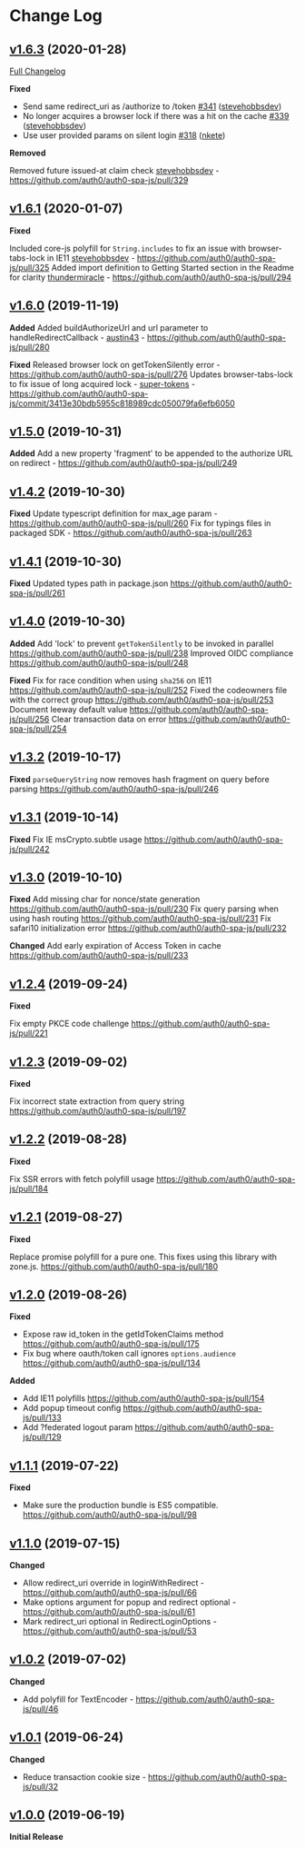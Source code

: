 # Change Log

## [v1.6.3](https://github.com/auth0/auth0-spa-js/tree/v1.6.3) (2020-01-28)

[Full Changelog](https://github.com/auth0/auth0-spa-js/compare/v1.6.2...v1.6.3)

**Fixed**

- Send same redirect_uri as /authorize to /token [\#341](https://github.com/auth0/auth0-spa-js/pull/341) ([stevehobbsdev](https://github.com/stevehobbsdev))
- No longer acquires a browser lock if there was a hit on the cache [\#339](https://github.com/auth0/auth0-spa-js/pull/339) ([stevehobbsdev](https://github.com/stevehobbsdev))
- Use user provided params on silent login [\#318](https://github.com/auth0/auth0-spa-js/pull/318) ([nkete](https://github.com/nkete))

**Removed**

Removed future issued-at claim check [stevehobbsdev](https://github.com/stevehobbsdev) - https://github.com/auth0/auth0-spa-js/pull/329

## [v1.6.1](https://github.com/auth0/auth0-spa-js/tree/v1.6.1) (2020-01-07)

**Fixed**

Included core-js polyfill for `String.includes` to fix an issue with browser-tabs-lock in IE11 [stevehobbsdev](https://github.com/stevehobbsdev) - https://github.com/auth0/auth0-spa-js/pull/325
Added import definition to Getting Started section in the Readme for clarity [thundermiracle](https://github.com/thundermiracle) - https://github.com/auth0/auth0-spa-js/pull/294

## [v1.6.0](https://github.com/auth0/auth0-spa-js/tree/v1.6.0) (2019-11-19)

**Added**
Added buildAuthorizeUrl and url parameter to handleRedirectCallback - [austin43](https://github.com/austin43) - https://github.com/auth0/auth0-spa-js/pull/280

**Fixed**
Released browser lock on getTokenSilently error - https://github.com/auth0/auth0-spa-js/pull/276
Updates browser-tabs-lock to fix issue of long acquired lock - [super-tokens](https://github.com/super-tokens) - https://github.com/auth0/auth0-spa-js/commit/3413e30bdb5955c818989cdc050079fa6efb6050

## [v1.5.0](https://github.com/auth0/auth0-spa-js/tree/v1.5.0) (2019-10-31)

**Added**
Add a new property 'fragment' to be appended to the authorize URL on redirect - https://github.com/auth0/auth0-spa-js/pull/249

## [v1.4.2](https://github.com/auth0/auth0-spa-js/tree/v1.4.2) (2019-10-30)

**Fixed**
Update typescript definition for max_age param - https://github.com/auth0/auth0-spa-js/pull/260
Fix for typings files in packaged SDK - https://github.com/auth0/auth0-spa-js/pull/263

## [v1.4.1](https://github.com/auth0/auth0-spa-js/tree/v1.4.1) (2019-10-30)

**Fixed**
Updated types path in package.json https://github.com/auth0/auth0-spa-js/pull/261

## [v1.4.0](https://github.com/auth0/auth0-spa-js/tree/v1.4.0) (2019-10-30)

**Added**
Add 'lock' to prevent `getTokenSilently` to be invoked in parallel https://github.com/auth0/auth0-spa-js/pull/238
Improved OIDC compliance https://github.com/auth0/auth0-spa-js/pull/248

**Fixed**
Fix for race condition when using `sha256` on IE11 https://github.com/auth0/auth0-spa-js/pull/252
Fixed the codeowners file with the correct group https://github.com/auth0/auth0-spa-js/pull/253
Document leeway default value https://github.com/auth0/auth0-spa-js/pull/256
Clear transaction data on error https://github.com/auth0/auth0-spa-js/pull/254

## [v1.3.2](https://github.com/auth0/auth0-spa-js/tree/v1.3.2) (2019-10-17)

**Fixed**
`parseQueryString` now removes hash fragment on query before parsing https://github.com/auth0/auth0-spa-js/pull/246

## [v1.3.1](https://github.com/auth0/auth0-spa-js/tree/v1.3.1) (2019-10-14)

**Fixed**
Fix IE msCrypto.subtle usage https://github.com/auth0/auth0-spa-js/pull/242

## [v1.3.0](https://github.com/auth0/auth0-spa-js/tree/v1.3.0) (2019-10-10)

**Fixed**
Add missing char for nonce/state generation https://github.com/auth0/auth0-spa-js/pull/230
Fix query parsing when using hash routing https://github.com/auth0/auth0-spa-js/pull/231
Fix safari10 initialization error https://github.com/auth0/auth0-spa-js/pull/232

**Changed**
Add early expiration of Access Token in cache https://github.com/auth0/auth0-spa-js/pull/233

## [v1.2.4](https://github.com/auth0/auth0-spa-js/tree/v1.2.4) (2019-09-24)

**Fixed**

Fix empty PKCE code challenge https://github.com/auth0/auth0-spa-js/pull/221

## [v1.2.3](https://github.com/auth0/auth0-spa-js/tree/v1.2.3) (2019-09-02)

**Fixed**

Fix incorrect state extraction from query string https://github.com/auth0/auth0-spa-js/pull/197

## [v1.2.2](https://github.com/auth0/auth0-spa-js/tree/v1.2.2) (2019-08-28)

**Fixed**

Fix SSR errors with fetch polyfill usage https://github.com/auth0/auth0-spa-js/pull/184

## [v1.2.1](https://github.com/auth0/auth0-spa-js/tree/v1.2.1) (2019-08-27)

**Fixed**

Replace promise polyfill for a pure one. This fixes using this library with zone.js. https://github.com/auth0/auth0-spa-js/pull/180

## [v1.2.0](https://github.com/auth0/auth0-spa-js/tree/v1.2.0) (2019-08-26)

**Fixed**

- Expose raw id_token in the getIdTokenClaims method https://github.com/auth0/auth0-spa-js/pull/175
- Fix bug where oauth/token call ignores `options.audience` https://github.com/auth0/auth0-spa-js/pull/134

**Added**

- Add IE11 polyfills https://github.com/auth0/auth0-spa-js/pull/154
- Add popup timeout config https://github.com/auth0/auth0-spa-js/pull/133
- Add ?federated logout param https://github.com/auth0/auth0-spa-js/pull/129

## [v1.1.1](https://github.com/auth0/auth0-spa-js/tree/v1.1.1) (2019-07-22)

**Fixed**

- Make sure the production bundle is ES5 compatible. https://github.com/auth0/auth0-spa-js/pull/98

## [v1.1.0](https://github.com/auth0/auth0-spa-js/tree/v1.1.0) (2019-07-15)

**Changed**

- Allow redirect_uri override in loginWithRedirect - https://github.com/auth0/auth0-spa-js/pull/66
- Make options argument for popup and redirect optional - https://github.com/auth0/auth0-spa-js/pull/61
- Mark redirect_uri optional in RedirectLoginOptions - https://github.com/auth0/auth0-spa-js/pull/53

## [v1.0.2](https://github.com/auth0/auth0-spa-js/tree/v1.0.2) (2019-07-02)

**Changed**

- Add polyfill for TextEncoder - https://github.com/auth0/auth0-spa-js/pull/46

## [v1.0.1](https://github.com/auth0/auth0-spa-js/tree/v1.0.1) (2019-06-24)

**Changed**

- Reduce transaction cookie size - https://github.com/auth0/auth0-spa-js/pull/32

## [v1.0.0](https://github.com/auth0/auth0-spa-js/tree/v1.0.0) (2019-06-19)

**Initial Release**
